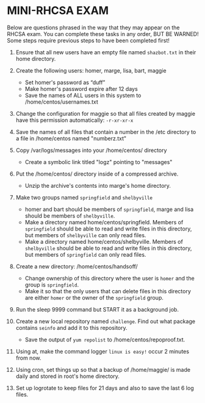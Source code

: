 # MINI-RHCSA EXAM

Below are questions phrased in the way that they may appear on the RHCSA exam. You can complete these tasks in any order, BUT BE WARNED! Some steps require previous steps to have been completed first!

1. Ensure that all new users have an empty file named `shazbot.txt` in their home directory.

0. Create the following users: homer, marge, lisa, bart, maggie
    - Set homer's password as “duff”
    - Make homer's password expire after 12 days
    - Save the names of ALL users in this system to /home/centos/usernames.txt

0. Change the configuration for maggie so that all files created by maggie have this permission automatically: `-r-xr-xr-x`

0. Save the names of all files that contain a number in the /etc directory to a file in /home/centos named "numberz.txt"

0. Copy /var/logs/messages into your /home/centos/ directory
   - Create a symbolic link titled "logz" pointing to "messages"

0. Put the /home/centos/ directory inside of a compressed archive.
   - Unzip the archive's contents into marge's home directory.

0. Make two groups named `springfield` and `shelbyville`
    - homer and bart should be members of `springfield`, marge and lisa should be members of `shelbyville`.
    - Make a directory named home/centos/springfield. Members of `springfield` should be able to read and write files in this directory, but members of `shelbyville` can only read files.
    - Make a directory named home/centos/shelbyville. Members of `shelbyville` should be able to read and write files in this directory, but members of `springfield` can only read files.

0. Create a new directory: /home/centos/handsoff/
    - Change ownership of this directory where the user is `homer` and the group is `springfield`.
    - Make it so that the only users that can delete files in this directory are either `homer` or the owner of the `springfield` group.

0. Run the sleep 9999 command but START it as a background job.

0. Create a new local repository named `challenge`. Find out what package contains `seinfo` and add it to this repository.
    - Save the output of `yum repolist` to /home/centos/repoproof.txt.

0. Using at, make the command logger `linux is easy!` occur 2 minutes from now.

0. Using cron, set things up so that a backup of /home/maggie/ is made daily and stored in root's home directory.

0. Set up logrotate to keep files for 21 days and also to save the last 6 log files.

